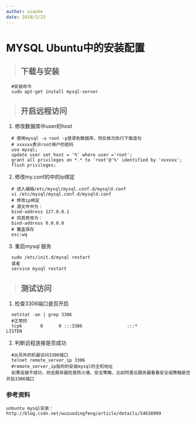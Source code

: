 ```yaml
---
author: xiaohe
date: 2018/2/25
---
```


# MYSQL Ubuntu中的安装配置


>## 下载与安装

```
  #安装命令
  sudo apt-get install mysql-server
```

>## 开启远程访问

1. 修改数据库中user的host
```
  # 使用mysql -u root -p登录到数据库，然后依次执行下面语句
  # xxxxxx表示root用户的密码
  use mysql;
  update user set host = '%' where user ='root';
  grant all privileges on *.* to 'root'@'%' identified by 'xxxxxx';
  flush privileges; 
```

2. 修改my.conf的中的ip绑定
```
  # 进入编辑/etc/mysql/mysql.conf.d/mysqld.conf
  vi /etc/mysql/mysql.conf.d/mysqld.conf
  # 修改ip绑定
  # 源文件中为：
  bind-address 127.0.0.1
  # 将其修改为：
  bind-address 0.0.0.0
  # 覆盖保存
  esc:wq 
```
3. 重启mysql 服务
```
  sudo /etc/init.d/mysql restart
  或者
  service mysql restart
```

>## 测试访问
1. 检查3306端口是否开启
```
  netstat -an | grep 3306
  #正常的
  tcp6       0      0 :::3306                 :::*                    LISTEN 
```
2. 判断远程连接是否成功
```
  #从另外的机器访问3306端口
  telnet remote_server_ip 3306
  #remote_server_ip指你的安装mysql的主机地址
  如果连接不成功，则去服务器检查防火墙、安全策略，比如阿里云服务器看看安全组策略是否开启3306端口
```

### 参考资料
```
unbuntu mysql安装：http://blog.csdn.net/wuzuodingfeng/article/details/54638999
```

